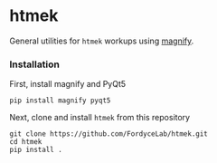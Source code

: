 # htmek
General utilities for `htmek` workups using [magnify](https://github.com/FordyceLab/magnify).

### Installation
First, install magnify and PyQt5
```
pip install magnify pyqt5
```
Next, clone and install `htmek` from this repository
```
git clone https://github.com/FordyceLab/htmek.git
cd htmek
pip install .
```
